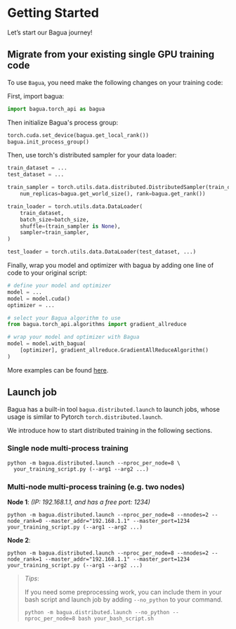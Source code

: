 # Getting Started

Let’s start our Bagua journey!

## Migrate from your existing single GPU training code

To use `Bagua`, you need make the following changes on your training code:

First, import bagua:

```python
import bagua.torch_api as bagua
```

Then initialize Bagua's process group:

```python
torch.cuda.set_device(bagua.get_local_rank())
bagua.init_process_group()
```

Then, use torch's distributed sampler for your data loader:

```python
train_dataset = ...
test_dataset = ...

train_sampler = torch.utils.data.distributed.DistributedSampler(train_dataset,
    num_replicas=bagua.get_world_size(), rank=bagua.get_rank())

train_loader = torch.utils.data.DataLoader(
    train_dataset,
    batch_size=batch_size,
    shuffle=(train_sampler is None),
    sampler=train_sampler,
)

test_loader = torch.utils.data.DataLoader(test_dataset, ...)
```

Finally, wrap you model and optimizer with bagua by adding one line of code to your original script:

```python
# define your model and optimizer
model = ...
model = model.cuda()
optimizer = ...

# select your Bagua algorithm to use
from bagua.torch_api.algorithms import gradient_allreduce

# wrap your model and optimizer with Bagua
model = model.with_bagua(
    [optimizer], gradient_allreduce.GradientAllReduceAlgorithm()
)
```

More examples can be found [here](https://github.com/BaguaSys/examples).

## Launch job

Bagua has a built-in tool `bagua.distributed.launch` to launch jobs, whose usage is similar to Pytorch `torch.distributed.launch`.

We introduce how to start distributed training in the following sections.

### Single node multi-process training

```shell
python -m bagua.distributed.launch --nproc_per_node=8 \
  your_training_script.py (--arg1 --arg2 ...)
```

### Multi-node multi-process training (e.g. two nodes)

**Node 1**: *(IP: 192.168.1.1, and has a free port: 1234)*
```shell
python -m bagua.distributed.launch --nproc_per_node=8 --nnodes=2 --node_rank=0 --master_addr="192.168.1.1" --master_port=1234  your_training_script.py (--arg1 --arg2 ...)
```

**Node 2**:
```shell
python -m bagua.distributed.launch --nproc_per_node=8 --nnodes=2 --node_rank=1 --master_addr="192.168.1.1" --master_port=1234 your_training_script.py (--arg1 --arg2 ...)
```

> *Tips*:
>
> If you need some preprocessing work, you can include them in your bash script and launch job by adding `--no_python` to your command.
> ``` shell
> python -m bagua.distributed.launch --no_python --nproc_per_node=8 bash your_bash_script.sh
> ```
